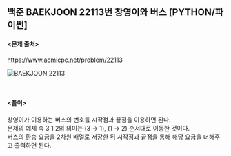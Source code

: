 ## 백준 BAEKJOON 22113번 창영이와 버스 [PYTHON/파이썬]

#### <문제 출처><br>
https://www.acmicpc.net/problem/22113

![BAEKJOON 22113](https://img1.daumcdn.net/thumb/R1280x0/?scode=mtistory2&fname=https%3A%2F%2Fblog.kakaocdn.net%2Fdna%2FbHdBf4%2FbtsPBikjZd8%2FAAAAAAAAAAAAAAAAAAAAAOpUgP8WNd8DJkW5yNrQucnGBCbt_7B6gaOypBy5qT-8%2Fimg.png%3Fcredential%3DyqXZFxpELC7KVnFOS48ylbz2pIh7yKj8%26expires%3D1753973999%26allow_ip%3D%26allow_referer%3D%26signature%3Dg9qM2o6dj18vmvEoYAbC5WTNzxw%253D)

<br>

#### <풀이><br>

창영이가 이용하는 버스의 번호를 시작점과 끝점을 이용하면 된다.  
문제의 예제 속 3 1 2의 의미는 (3 → 1), (1 → 2) 순서대로 이동한 것이다.  
버스의 환승 요금을 2차원 배열로 저장한 뒤 시작점과 끝점을 통해 해당 요금을 더해주고 출력하면 된다.  